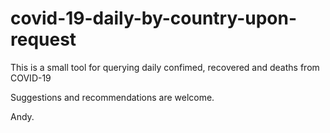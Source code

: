 # covid-19-daily-by-country-upon-request
This is a small tool for querying daily confimed, recovered and deaths from COVID-19

Suggestions and recommendations are welcome. 

Andy.
